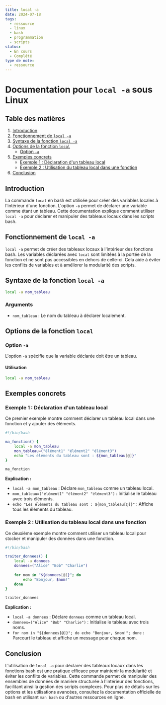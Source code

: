```yaml
---
title: local -a
date: 2024-07-18
tags:
  - ressource
  - linux
  - bash
  - programmation
  - scripts
status:
  - En cours
  - Complété
type de note:
  - ressource
---
```

# Documentation pour `local -a` sous Linux

## Table des matières
1. [Introduction](#introduction)
2. [Fonctionnement de `local -a`](#fonctionnement-de-local--a)
3. [Syntaxe de la fonction `local -a`](#syntaxe-de-la-fonction-local--a)
4. [Options de la fonction `local`](#options-de-la-fonction-local)
    - [Option `-a`](#option--a)
5. [Exemples concrets](#exemples-concrets)
    - [Exemple 1 : Déclaration d'un tableau local](#exemple-1--déclaration-dun-tableau-local)
    - [Exemple 2 : Utilisation du tableau local dans une fonction](#exemple-2--utilisation-du-tableau-local-dans-une-fonction)
6. [Conclusion](#conclusion)

## Introduction

La commande `local` en bash est utilisée pour créer des variables locales à l'intérieur d'une fonction. L'option `-a` permet de déclarer une variable comme étant un tableau. Cette documentation explique comment utiliser `local -a` pour déclarer et manipuler des tableaux locaux dans les scripts bash.

## Fonctionnement de `local -a`

`local -a` permet de créer des tableaux locaux à l'intérieur des fonctions bash. Les variables déclarées avec `local` sont limitées à la portée de la fonction et ne sont pas accessibles en dehors de celle-ci. Cela aide à éviter les conflits de variables et à améliorer la modularité des scripts.

## Syntaxe de la fonction `local -a`

```bash
local -a nom_tableau
```

### Arguments

- `nom_tableau` : Le nom du tableau à déclarer localement.

## Options de la fonction `local`

### Option `-a`

L'option `-a` spécifie que la variable déclarée doit être un tableau.

#### Utilisation

```bash
local -a nom_tableau
```

## Exemples concrets

### Exemple 1 : Déclaration d'un tableau local

Ce premier exemple montre comment déclarer un tableau local dans une fonction et y ajouter des éléments.

```bash
#!/bin/bash

ma_fonction() {
    local -a mon_tableau
    mon_tableau=("élément1" "élément2" "élément3")
    echo "Les éléments du tableau sont : ${mon_tableau[@]}"
}

ma_fonction
```

**Explication :**

- `local -a mon_tableau` : Déclare `mon_tableau` comme un tableau local.
- `mon_tableau=("élément1" "élément2" "élément3")` : Initialise le tableau avec trois éléments.
- `echo "Les éléments du tableau sont : ${mon_tableau[@]}"` : Affiche tous les éléments du tableau.

### Exemple 2 : Utilisation du tableau local dans une fonction

Ce deuxième exemple montre comment utiliser un tableau local pour stocker et manipuler des données dans une fonction.

```bash
#!/bin/bash

traiter_donnees() {
    local -a donnees
    donnees=("Alice" "Bob" "Charlie")
    
    for nom in "${donnees[@]}"; do
        echo "Bonjour, $nom!"
    done
}

traiter_donnees
```

**Explication :**

- `local -a donnees` : Déclare `donnees` comme un tableau local.
- `donnees=("Alice" "Bob" "Charlie")` : Initialise le tableau avec trois noms.
- `for nom in "${donnees[@]}"; do echo "Bonjour, $nom!"; done` : Parcourt le tableau et affiche un message pour chaque nom.

## Conclusion

L'utilisation de `local -a` pour déclarer des tableaux locaux dans les fonctions bash est une pratique efficace pour maintenir la modularité et éviter les conflits de variables. Cette commande permet de manipuler des ensembles de données de manière structurée à l'intérieur des fonctions, facilitant ainsi la gestion des scripts complexes. Pour plus de détails sur les options et les utilisations avancées, consultez la documentation officielle de bash en utilisant `man bash` ou d'autres ressources en ligne.